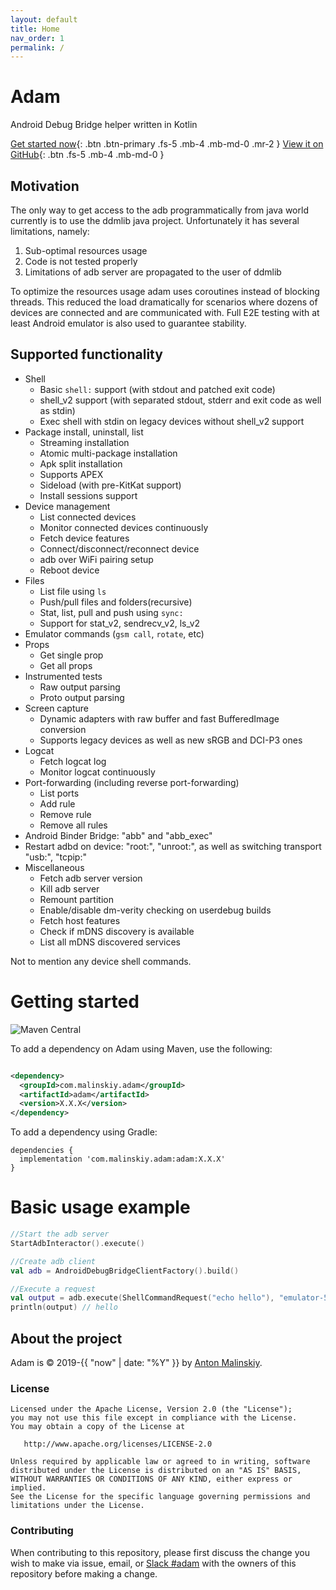 ```yaml
---
layout: default
title: Home
nav_order: 1
permalink: /
---
```


# Adam
Android Debug Bridge helper written in Kotlin

[Get started now](#getting-started){: .btn .btn-primary .fs-5 .mb-4 .mb-md-0 .mr-2 } [View it on GitHub](https://github.com/Malinskiy/adam){: .btn .fs-5 .mb-4 .mb-md-0 }

## Motivation
The only way to get access to the adb programmatically from java world currently is to use the ddmlib java project. Unfortunately it has several limitations, namely:

1. Sub-optimal resources usage
2. Code is not tested properly
3. Limitations of adb server are propagated to the user of ddmlib

To optimize the resources usage adam uses coroutines instead of blocking threads. This reduced the load dramatically for scenarios where dozens of devices are connected and are communicated with.
Full E2E testing with at least Android emulator is also used to guarantee stability.

## Supported functionality
* Shell
  * Basic `shell:` support (with stdout and patched exit code)
  * shell_v2 support (with separated stdout, stderr and exit code as well as stdin)
  * Exec shell with stdin on legacy devices without shell_v2 support
* Package install, uninstall, list
  * Streaming installation
  * Atomic multi-package installation
  * Apk split installation
  * Supports APEX
  * Sideload (with pre-KitKat support)
  * Install sessions support
* Device management
  * List connected devices
  * Monitor connected devices continuously
  * Fetch device features
  * Connect/disconnect/reconnect device
  * adb over WiFi pairing setup
  * Reboot device
* Files
  * List file using `ls`
  * Push/pull files and folders(recursive)
  * Stat, list, pull and push using `sync:`
  * Support for stat_v2, sendrecv_v2, ls_v2
* Emulator commands (`gsm call`, `rotate`, etc)
* Props
  * Get single prop
  * Get all props
* Instrumented tests
  * Raw output parsing
  * Proto output parsing
* Screen capture
  * Dynamic adapters with raw buffer and fast BufferedImage conversion
  * Supports legacy devices as well as new sRGB and DCI-P3 ones
* Logcat
  * Fetch logcat log
  * Monitor logcat continuously
* Port-forwarding (including reverse port-forwarding)
  * List ports
  * Add rule
  * Remove rule
  * Remove all rules
* Android Binder Bridge: "abb" and "abb_exec"
* Restart adbd on device: "root:", "unroot:", as well as switching transport "usb:", "tcpip:"
* Miscellaneous
  * Fetch adb server version
  * Kill adb server
  * Remount partition
  * Enable/disable dm-verity checking on userdebug builds
  * Fetch host features
  * Check if mDNS discovery is available
  * List all mDNS discovered services

Not to mention any device shell commands.

# Getting started

![Maven Central](https://img.shields.io/maven-central/v/com.malinskiy.adam/adam)

To add a dependency on Adam using Maven, use the following:

```xml

<dependency>
  <groupId>com.malinskiy.adam</groupId>
  <artifactId>adam</artifactId>
  <version>X.X.X</version>
</dependency>
```

To add a dependency using Gradle:

```
dependencies {
  implementation 'com.malinskiy.adam:adam:X.X.X'
}
```

# Basic usage example

```kotlin
//Start the adb server
StartAdbInteractor().execute()

//Create adb client
val adb = AndroidDebugBridgeClientFactory().build()

//Execute a request
val output = adb.execute(ShellCommandRequest("echo hello"), "emulator-5554")
println(output) // hello
```

## About the project

Adam is &copy; 2019-{{ "now" | date: "%Y" }} by [Anton Malinskiy](http://github.com/Malinskiy).

### License

    Licensed under the Apache License, Version 2.0 (the "License");
    you may not use this file except in compliance with the License.
    You may obtain a copy of the License at
    
       http://www.apache.org/licenses/LICENSE-2.0
    
    Unless required by applicable law or agreed to in writing, software
    distributed under the License is distributed on an "AS IS" BASIS,
    WITHOUT WARRANTIES OR CONDITIONS OF ANY KIND, either express or implied.
    See the License for the specific language governing permissions and
    limitations under the License.
    
### Contributing

When contributing to this repository, please first discuss the change you wish to make via issue,
email, or [Slack #adam](https://bit.ly/2LLghaW) with the owners of this repository before making a change.
